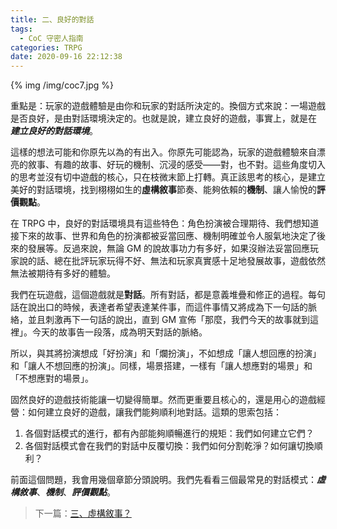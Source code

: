 ```yaml
---
title: 二、良好的對話
tags:
  - CoC 守密人指南
categories: TRPG
date: 2020-09-16 22:12:38
---
```


{% img /img/coc7.jpg %}

重點是：玩家的遊戲體驗是由你和玩家的對話所決定的。換個方式來說：一場遊戲是否良好，是由對話環境決定的。也就是說，建立良好的遊戲，事實上，就是在 _**建立良好的對話環境**_。

這樣的想法可能和你原先以為的有出入。你原先可能認為，玩家的遊戲體驗來自漂亮的敘事、有趣的故事、好玩的機制、沉浸的感受——對，也不對。這些角度切入的思考並沒有切中遊戲的核心，只在枝微末節上打轉。真正該思考的核心，是建立美好的對話環境，找到栩栩如生的**虛構敘事**節奏、能夠依賴的**機制**、讓人愉悅的**評價觀點**。

<!--more-->

在 TRPG 中，良好的對話環境具有這些特色：角色扮演被合理期待、我們想知道接下來的故事、世界和角色的扮演都被妥當回應、機制明確並令人服氣地決定了後來的發展等。反過來說，無論 GM 的說故事功力有多好，如果沒辦法妥當回應玩家說的話、總在批評玩家玩得不好、無法和玩家真實感十足地發展故事，遊戲依然無法被期待有多好的體驗。

我們在玩遊戲，這個遊戲就是**對話**。所有對話，都是意義堆疊和修正的過程。每句話在說出口的時候，表達者希望表達某件事，而這件事情又將成為下一句話的脈絡，並且刺激再下一句話的說出，直到 GM 宣佈「那麼，我們今天的故事就到這裡」。今天的故事告一段落，成為明天對話的脈絡。

所以，與其將扮演想成「好扮演」和「爛扮演」，不如想成「讓人想回應的扮演」和「讓人不想回應的扮演」。同樣，場景搭建，一樣有「讓人想應對的場景」和「不想應對的場景」。

固然良好的遊戲技術能讓一切變得簡單。然而更重要且核心的，還是用心的遊戲經營：如何建立良好的遊戲，讓我們能夠順利地對話。這類的思索包括：

1. 各個對話模式的進行，都有內部能夠順暢進行的規矩：我們如何建立它們？
2. 各個對話模式會在我們的對話中反覆切換：我們如何分割乾淨？如何讓切換順利？

前面這個問題，我會用幾個章節分頭說明。我們先看看三個最常見的對話模式：_**虛構敘事**_、_**機制**_、_**評價觀點**_。

> 下一篇：[三、虛構敘事？](/2020/09/17/3-fiction/)

